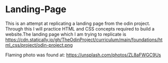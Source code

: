 # Landing-Page

This is an attempt at replicating a landing page from the odin project. Through this I will practice HTML and CSS concepts required to build a website.The landing page which I am trying to replicate is https://cdn.statically.io/gh/TheOdinProject/curriculum/main/foundations/html_css/project/odin-project.png

Flaming photo was found at: https://unsplash.com/photos/ZL8aFWGC9Us